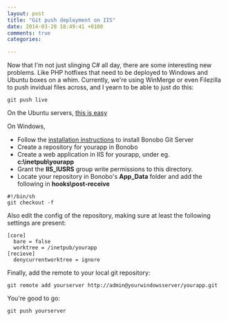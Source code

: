 ```yaml
---
layout: post
title: "Git push deployment on IIS"
date: 2014-03-28 18:49:41 +0100
comments: true
categories: 

---
```


Now that I'm not just slinging C# all day, there are some interesting new problems. 
Like PHP hotfixes that need to be deployed to Windows and Ubuntu boxes on a whim. 
Currently, we're using WinMerge or even Filezilla to push invidual files across, and I yearn to be able to just do this:

`git push live `

On the Ubuntu servers, [this is easy](http://mikeeverhart.net/git/using-git-to-deploy-code/)

On Windows, 

- Follow the [installation instructions](http://bonobogitserver.com/install/) to install Bonobo Git Server 
- Create a repository for yourapp in Bonobo
- Create a web application in IIS for yourapp, under eg. **c:\inetpub\yourapp**
- Grant the **IIS_IUSRS** group write permissions to this directory.
- Locate your repository in Bonobo's **App_Data** folder and add the following in **hooks\post-receive**

```
#!/bin/sh
git checkout -f  
```

Also edit the config of the repository, making sure at least the following settings are present:

```
[core]
  bare = false
  worktree = /inetpub/yourapp
[recieve]
  denycurrentworktree = ignore
```

Finally, add the remote to your local git repository: 

` git remote add yourserver http://admin@yourwindowsserver/yourapp.git `

You're good to go:

` git push yourserver `

